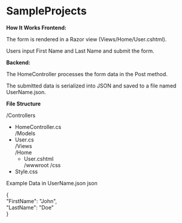 # SampleProjects

**How It Works
Frontend:**

  The form is rendered in a Razor view (Views/Home/User.cshtml).
  
  Users input First Name and Last Name and submit the form.

**Backend:**

  The HomeController processes the form data in the Post method.
  
  The submitted data is serialized into JSON and saved to a file named UserName.json.

**File Structure**

/Controllers  
  - HomeController.cs  
/Models  
  - User.cs  
/Views  
  /Home  
    - User.cshtml  
/wwwroot
  /css  
  - Style.css  

Example Data in UserName.json
json

{  
  "FirstName": "John",  
  "LastName": "Doe"  
}  

